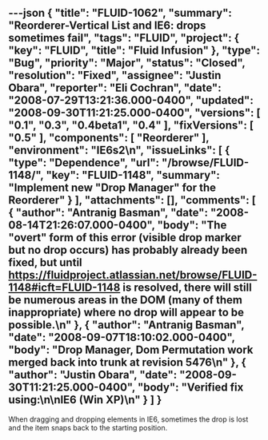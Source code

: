 ---json
{
  "title": "FLUID-1062",
  "summary": "Reorderer-Vertical List and IE6: drops sometimes fail",
  "tags": "FLUID",
  "project": {
    "key": "FLUID",
    "title": "Fluid Infusion"
  },
  "type": "Bug",
  "priority": "Major",
  "status": "Closed",
  "resolution": "Fixed",
  "assignee": "Justin Obara",
  "reporter": "Eli Cochran",
  "date": "2008-07-29T13:21:36.000-0400",
  "updated": "2008-09-30T11:21:25.000-0400",
  "versions": [
    "0.1",
    "0.3",
    "0.4beta1",
    "0.4"
  ],
  "fixVersions": [
    "0.5"
  ],
  "components": [
    "Reorderer"
  ],
  "environment": "IE6s2\n",
  "issueLinks": [
    {
      "type": "Dependence",
      "url": "/browse/FLUID-1148/",
      "key": "FLUID-1148",
      "summary": "Implement new \"Drop Manager\" for the Reorderer"
    }
  ],
  "attachments": [],
  "comments": [
    {
      "author": "Antranig Basman",
      "date": "2008-08-14T21:26:07.000-0400",
      "body": "The \"overt\" form of this error (visible drop marker but no drop occurs) has probably already been fixed, but until <https://fluidproject.atlassian.net/browse/FLUID-1148#icft=FLUID-1148> is resolved, there will still be numerous areas in the DOM (many of them inappropriate) where no drop will appear to be possible.\n"
    },
    {
      "author": "Antranig Basman",
      "date": "2008-09-07T18:10:02.000-0400",
      "body": "Drop Manager, Dom Permutation work merged back into trunk at revision 5476\n"
    },
    {
      "author": "Justin Obara",
      "date": "2008-09-30T11:21:25.000-0400",
      "body": "Verified fix using:\n\nIE6 (Win XP)\n"
    }
  ]
}
---
When dragging and dropping elements in IE6, sometimes the drop is lost and the item snaps back to the starting position.

        